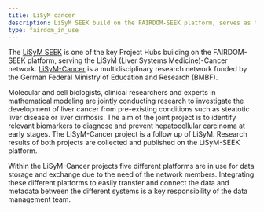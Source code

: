 ```yaml
---
title: LiSyM cancer
description: LiSyM SEEK build on the FAIRDOM-SEEK platform, serves as the LiSyM (Liver Systems Medicine)-Cancer network
type: fairdom_in_use
---
```




The [LiSyM SEEK](https://seek.lisym.org/) is one of the key Project Hubs building on the FAIRDOM-SEEK platform, serving the LiSyM (Liver Systems Medicine)-Cancer network. 
[LiSyM-Cancer](https://www.lisym-cancer.org/) is a multidisciplinary research network funded by the German Federal Ministry of Education and Research (BMBF). 

Molecular and cell biologists, clinical researchers and experts in mathematical modeling are jointly conducting research to investigate the development of liver cancer from pre-existing conditions such as steatotic liver disease or liver cirrhosis. The aim of the joint project is to identify relevant biomarkers to diagnose and prevent hepatocellular carcinoma at early stages. The LiSyM-Cancer project is a follow up of LiSyM. Research results of both projects are collected and published on the LiSyM-SEEK platform.

Within the LiSyM-Cancer projects five different platforms are in use for data storage and exchange due to the need of the network members. 
Integrating these different platforms to easily transfer and connect the data and metadata between the different systems is a key responsibility of the data management team.

<!-- ![Lysim Front Page](images/fairdom_in_use/lysim-front-page.png) -->
<!-- Figure 1. Screenshot of LiSyM SEEK landing page -->

<!-- ![Lysim Overview](images/fairdom_in_use/lysim-overview.png) -->
<!-- Figure 2. Integration of five systems for efficient data exchange and management in LiSyM-Cancer -->
